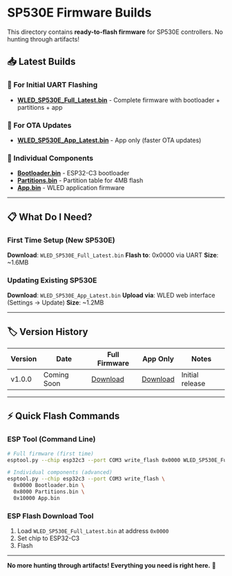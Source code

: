 # SP530E Firmware Builds

This directory contains **ready-to-flash firmware** for SP530E controllers. No hunting through artifacts!

## 📥 Latest Builds

### 🚀 For Initial UART Flashing
- **[WLED_SP530E_Full_Latest.bin](./latest/WLED_SP530E_Full_Latest.bin)** - Complete firmware with bootloader + partitions + app

### 🔄 For OTA Updates  
- **[WLED_SP530E_App_Latest.bin](./latest/WLED_SP530E_App_Latest.bin)** - App only (faster OTA updates)

### 🔧 Individual Components
- **[Bootloader.bin](./latest/Bootloader.bin)** - ESP32-C3 bootloader
- **[Partitions.bin](./latest/Partitions.bin)** - Partition table for 4MB flash
- **[App.bin](./latest/App.bin)** - WLED application firmware

---

## 📋 What Do I Need?

### First Time Setup (New SP530E)
**Download**: `WLED_SP530E_Full_Latest.bin`
**Flash to**: 0x0000 via UART
**Size**: ~1.6MB

### Updating Existing SP530E  
**Download**: `WLED_SP530E_App_Latest.bin`
**Upload via**: WLED web interface (Settings → Update)
**Size**: ~1.2MB

---

## 🏷️ Version History

| Version | Date | Full Firmware | App Only | Notes |
|---------|------|---------------|----------|-------|
| v1.0.0 | Coming Soon | [Download](./v1.0.0/WLED_SP530E_Full_v1.0.0.bin) | [Download](./v1.0.0/WLED_SP530E_App_v1.0.0.bin) | Initial release |

---

## ⚡ Quick Flash Commands

### ESP Tool (Command Line)
```bash
# Full firmware (first time)
esptool.py --chip esp32c3 --port COM3 write_flash 0x0000 WLED_SP530E_Full_Latest.bin

# Individual components (advanced)
esptool.py --chip esp32c3 --port COM3 write_flash \
  0x0000 Bootloader.bin \
  0x8000 Partitions.bin \
  0x10000 App.bin
```

### ESP Flash Download Tool
1. Load `WLED_SP530E_Full_Latest.bin` at address `0x0000`
2. Set chip to ESP32-C3
3. Flash

---

**No more hunting through artifacts! Everything you need is right here.** 🎯